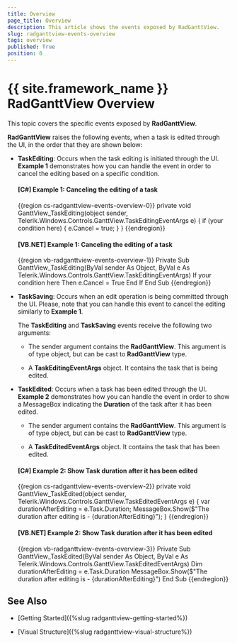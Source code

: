 ```yaml
---
title: Overview
page_title: Overview
description: This article shows the events exposed by RadGanttView.
slug: radganttview-events-overview
tags: overview
published: True
position: 0
---
```


# {{ site.framework_name }} RadGanttView Overview

This topic covers the specific events exposed by __RadGanttView__.

__RadGanttView__ raises the following events, when a task is edited through the UI, in the order that they are shown below:

* __TaskEditing__: Occurs when the task editing is initiated through the UI. __Example 1__ demonstrates how you can handle the event in order to cancel the editing based on a specific condition.

	#### __[C#] Example 1: Canceling the editing of a task__
	{{region cs-radganttview-events-overview-0}}
		private void GanttView_TaskEditing(object sender, Telerik.Windows.Controls.GanttView.TaskEditingEventArgs e)
        {
            if (your condition here)
			{
				e.Cancel = true;
			}
        }
	{{endregion}}

	#### __[VB.NET] Example 1: Canceling the editing of a task__
	{{region vb-radganttview-events-overview-1}}
		Private Sub GanttView_TaskEditing(ByVal sender As Object, ByVal e As Telerik.Windows.Controls.GanttView.TaskEditingEventArgs)
			If your condition here Then
				e.Cancel = True
			End If
		End Sub
	{{endregion}}

* __TaskSaving__: Occurs when an edit operation is being committed through the UI. Please, note that you can handle this event to cancel the editing similarly to __Example 1__.

	The __TaskEditing__ and __TaskSaving__ events receive the following two arguments:

	* The sender argument contains the __RadGanttView__. This argument is of type object, but can be cast to __RadGanttView__ type.

	* A __TaskEditingEventArgs__ object. It contains the task that is being edited.
	
* __TaskEdited__: Occurs when a task has been edited through the UI. __Example 2__ demonstrates how you can handle the event in order to show a MessageBox indicating the __Duration__ of the task after it has been edited.

	* The sender argument contains the __RadGanttView__. This argument is of type object, but can be cast to __RadGanttView__ type.

	* A __TaskEditedEventArgs__ object. It contains the task that has been edited.

	#### __[C#] Example 2: Show Task duration after it has been edited__
	{{region cs-radganttview-events-overview-2}}
		private void GanttView_TaskEdited(object sender, Telerik.Windows.Controls.GanttView.TaskEditedEventArgs e)
        {
            var durationAfterEditing = e.Task.Duration;
            MessageBox.Show($"The duration after editing is - {durationAfterEditing}");
        }
	{{endregion}}

	#### __[VB.NET] Example 2: Show Task duration after it has been edited__
	{{region vb-radganttview-events-overview-3}}
		Private Sub GanttView_TaskEdited(ByVal sender As Object, ByVal e As Telerik.Windows.Controls.GanttView.TaskEditedEventArgs)
			Dim durationAfterEditing = e.Task.Duration
			MessageBox.Show($"The duration after editing is - {durationAfterEditing}")
		End Sub
	{{endregion}}

## See Also

 * [Getting Started]({%slug radganttview-getting-started%})
 
 * [Visual Structure]({%slug radganttview-visual-structure%})
